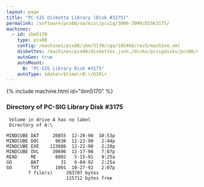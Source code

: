 ```yaml
---
layout: page
title: "PC-SIG Diskette Library (Disk #3175)"
permalink: /software/pcx86/sw/misc/pcsig/3000-3999/DISK3175/
machines:
  - id: ibm5170
    type: pcx86
    config: /machines/pcx86/ibm/5170/cga/1024kb/rev3/machine.xml
    diskettes: /machines/pcx86/diskettes.json,/disks/pcsigdisks/pcx86/diskettes.json
    autoGen: true
    autoMount:
      B: "PC-SIG Library Disk #3175"
    autoType: $date\r$time\rB:\rDIR\r
---
```


{% include machine.html id="ibm5170" %}

### Directory of PC-SIG Library Disk #3175

     Volume in drive A has no label
     Directory of A:\

    MINDCUBE DAT     20855  12-20-90  10:53p
    MINDCUBE DOC      9636  12-22-90   2:44p
    MINDCUBE EXE    123686  12-22-90   2:28p
    MINDCUBE OVL     39696  12-17-90   7:07p
    READ     ME       8802   5-15-91   9:25a
    GO       BAT        31   6-04-92   2:25a
    GO       TXT      1001  10-27-92   2:07p
            7 file(s)     203707 bytes
                          115712 bytes free
